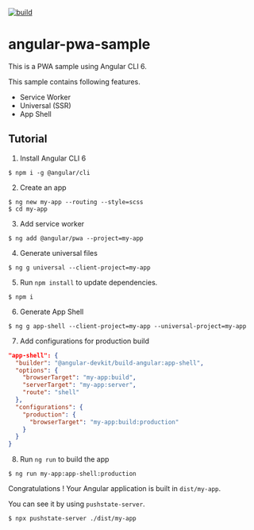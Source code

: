 [![build][travis-ci-image]][travis-ci-url]

# angular-pwa-sample

This is a PWA sample using Angular CLI 6.

This sample contains following features.
- Service Worker
- Universal (SSR)
- App Shell


## Tutorial

1. Install Angular CLI 6

```shell
$ npm i -g @angular/cli
```

2. Create an app

```shell
$ ng new my-app --routing --style=scss
$ cd my-app
```

3. Add service worker

```shell
$ ng add @angular/pwa --project=my-app
```

4. Generate universal files

```shell
$ ng g universal --client-project=my-app
```

5. Run `npm install` to update dependencies.

```shell
$ npm i
```

6. Generate App Shell

```shell
$ ng g app-shell --client-project=my-app --universal-project=my-app
```

7. Add configurations for production build

```json:angular.json
"app-shell": {
  "builder": "@angular-devkit/build-angular:app-shell",
  "options": {
    "browserTarget": "my-app:build",
    "serverTarget": "my-app:server",
    "route": "shell"
  },
  "configurations": {
    "production": {
      "browserTarget": "my-app:build:production"
    }
  }
}
```

8. Run `ng run` to build the app

```shell
$ ng run my-app:app-shell:production
```

Congratulations ! Your Angular application is built in `dist/my-app`.

You can see it by using `pushstate-server`.

```
$ npx pushstate-server ./dist/my-app
```


[travis-ci-url]: http://travis-ci.org/puku0x/angular-pwa-sample
[travis-ci-image]: https://travis-ci.org/puku0x/angular-pwa-sample.svg?branch=master
